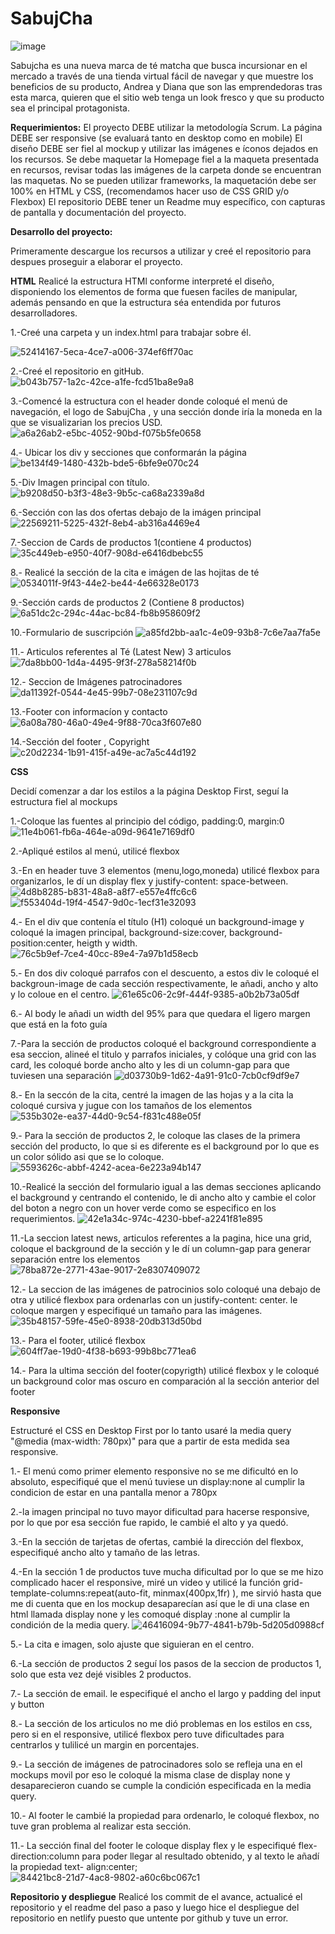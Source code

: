 # SabujCha
![image](https://user-images.githubusercontent.com/114613889/197328116-ebef928e-1770-482f-b059-bf132ef2b2c0.png)

Sabujcha es una nueva marca de té matcha que busca incursionar en el mercado a través de una tienda virtual fácil de navegar y que muestre los beneficios de su producto, Andrea y Diana que son las emprendedoras tras esta marca, quieren que el sitio web tenga un look fresco y que su producto sea el principal protagonista.

**Requerimientos:**
El proyecto DEBE utilizar la metodología Scrum.
La página DEBE ser responsive (se evaluará tanto en desktop como en
mobile)
El diseño DEBE ser fiel al mockup y utilizar las imágenes e íconos
dejados en los recursos.
Se debe maquetar la Homepage fiel a la maqueta presentada en
recursos, revisar todas las imágenes de la carpeta donde se encuentran
las maquetas.
No se pueden utilizar frameworks, la maquetación debe ser 100% en
HTML y CSS, (recomendamos hacer uso de CSS GRID y/o Flexbox)
El repositorio DEBE tener un Readme muy específico, con capturas de
pantalla y documentación del proyecto.

**Desarrollo del proyecto:**

Primeramente descargue los recursos a utilizar y creé el repositorio para despues proseguir a elaborar el proyecto.

**HTML**
Realicé la estructura HTMl conforme interpreté el diseño, disponiendo los elementos de forma que fuesen faciles de manipular, además pensando en que la estructura séa entendida por futuros desarrolladores.

1.-Creé una carpeta y un index.html para trabajar sobre él.

![52414167-5eca-4ce7-a006-374ef6ff70ac](https://user-images.githubusercontent.com/114613889/197327294-258b85ca-eb2f-4d68-953d-03afa185c17e.jpg)

2.-Creé el repositorio en gitHub.
![b043b757-1a2c-42ce-a1fe-fcd51ba8e9a8](https://user-images.githubusercontent.com/114613889/197327321-17c679d2-1860-4da6-bc6e-f673c0ea8e36.jpg)


3.-Comencé la estructura con el header donde coloqué el menú de navegación, el logo de SabujCha , y una sección donde iría la moneda en la que se visualizarian los precios USD.
![a6a26ab2-e5bc-4052-90bd-f075b5fe0658](https://user-images.githubusercontent.com/114613889/197327328-60d62cdb-8ac2-48fb-a131-2dc4df54e2f5.jpg)

4.- Ubicar los div y secciones que conformarán la página
![be134f49-1480-432b-bde5-6bfe9e070c24](https://user-images.githubusercontent.com/114613889/197327342-5ff17c9b-4350-4449-873c-8b7785f5c983.jpg)

5.-Div Imagen principal con título.
![b9208d50-b3f3-48e3-9b5c-ca68a2339a8d](https://user-images.githubusercontent.com/114613889/197327352-bc9e6bd5-50ea-4fd1-b162-6e35026f6076.jpg)

6.-Sección con las dos ofertas debajo de la imágen principal
![22569211-5225-432f-8eb4-ab316a4469e4](https://user-images.githubusercontent.com/114613889/197327362-5036a154-c764-40d3-a760-f722aa9a59ec.jpg)

7.-Seccion de Cards de productos 1(contiene 4 productos)
![35c449eb-e950-40f7-908d-e6416dbebc55](https://user-images.githubusercontent.com/114613889/197327374-9c4382b0-e7a6-4aaa-9af0-4cb743da35fb.jpg)

8.- Realicé la sección de la cita e imágen de las hojitas de té
![0534011f-9f43-44e2-be44-4e66328e0173](https://user-images.githubusercontent.com/114613889/197327399-7cf21dc8-9b9f-4b1f-9c40-8d1ea5c82ba9.jpg)

9.-Sección cards de productos 2 (Contiene 8 productos)
![6a51dc2c-294c-44ac-bc84-fb8b958609f2](https://user-images.githubusercontent.com/114613889/197327405-c48ed21d-2e64-4985-8df2-9bfbd5526fe0.jpg)

10.-Formulario de suscripción
![a85fd2bb-aa1c-4e09-93b8-7c6e7aa7fa5e](https://user-images.githubusercontent.com/114613889/197327419-715551ae-8481-4a1c-bff7-83173e273ccf.jpg)

11.- Articulos referentes al Té (Latest New) 3 articulos
![7da8bb00-1d4a-4495-9f3f-278a58214f0b](https://user-images.githubusercontent.com/114613889/197327427-0a08faf6-9d04-4748-8f77-15ec8febe046.jpg)

12.- Seccion de Imágenes patrocinadores
![da11392f-0544-4e45-99b7-08e231107c9d](https://user-images.githubusercontent.com/114613889/197327434-97f88e18-d0e3-4bb4-a2c8-73dadc255f53.jpg)

13.-Footer con informacíon y contacto
![6a08a780-46a0-49e4-9f88-70ca3f607e80](https://user-images.githubusercontent.com/114613889/197327438-fed70afa-d5b9-4ebd-be34-6b412ccd2858.jpg)

14.-Sección del footer , Copyright
![c20d2234-1b91-415f-a49e-ac7a5c44d192](https://user-images.githubusercontent.com/114613889/197327443-1cbb4739-9d62-4d97-a02e-a2478e126e96.jpg)

**CSS**

Decidí comenzar a dar los estilos a la página Desktop First, seguí la estructura fiel al mockups

1.-Coloque las fuentes al principio del código, padding:0, margin:0
![11e4b061-fb6a-464e-a09d-9641e7169df0](https://user-images.githubusercontent.com/114613889/197327855-c5929253-b656-4a71-87da-bfc12224290a.jpg)

2.-Apliqué estilos al menú, utilicé flexbox

3.-En en header tuve 3 elementos (menu,logo,moneda) utilicé flexbox para organizarlos, le dí un display flex y justify-content: space-between.
![4d8b8285-b831-48a8-a8f7-e557e4ffc6c6](https://user-images.githubusercontent.com/114613889/197327866-09b872a8-5ece-4122-a015-ea72935c9600.jpg)
![f553404d-19f4-4547-9d0c-1ecf31e32093](https://user-images.githubusercontent.com/114613889/197327875-0f17174e-1cd1-44e9-ac96-660f20ad8cfc.jpg)

4.- En el div que contenía el título (H1) coloqué un background-image y coloqué la imagen principal, background-size:cover, background-position:center, heigth y width.
![76c5b9ef-7ce4-40cc-89e4-7a97b1d58ecb](https://user-images.githubusercontent.com/114613889/197327926-1788b16c-3e17-44fb-b442-07356527ffa9.jpg)


5.- En dos div coloqué parrafos con el descuento, a estos div le coloqué el backgroun-image de cada sección respectivamente, le añadi, ancho y alto y lo coloue en el centro.
![61e65c06-2c9f-444f-9385-a0b2b73a05df](https://user-images.githubusercontent.com/114613889/197327979-8fa0a913-bb67-41fb-83b9-b966c5cdcc18.jpg)


6.- Al body le añadi un width del 95% para que quedara el ligero margen que está en la foto guía

7.-Para la sección de productos coloqué el background correspondiente a esa seccion, alineé el titulo y parrafos iniciales, y colóque una grid con las card, les coloqué borde ancho alto y les di un column-gap para que tuviesen una separación
![d03730b9-1d62-4a91-91c0-7cb0cf9df9e7](https://user-images.githubusercontent.com/114613889/197327990-d9222d8c-6532-44fc-b456-9b712b21d244.jpg)

8.- En la seccón de la cita, centré la imagen de las hojas y a la cita la coloqué cursiva y jugue con los tamaños de los elementos
![535b302e-ea37-44d0-9c54-f831c488e05f](https://user-images.githubusercontent.com/114613889/197328002-12ed12a9-4e3f-4356-9dd1-0d636598b15f.jpg)

9.- Para la sección de productos 2, le coloque las clases de la primera sección del producto, lo que si es diferente es el background por lo que es un color sólido asi que se lo coloque.
![5593626c-abbf-4242-acea-6e223a94b147](https://user-images.githubusercontent.com/114613889/197328012-0eb14b2f-d876-413c-945e-01087819ee67.jpg)

10.-Realicé la sección del formulario igual a las demas secciones aplicando el background y centrando el contenido, le di ancho alto y cambie el color del boton a negro con un hover verde como se especifico en los requerimientos.
![42e1a34c-974c-4230-bbef-a2241f81e895](https://user-images.githubusercontent.com/114613889/197328028-fed95104-2f0a-48ce-bf22-622300a77585.jpg)


11.-La seccion latest news, articulos referentes a la pagina, hice una grid, coloque el background de la sección y le dí un column-gap para generar separación entre los elementos
![78ba872e-2771-43ae-9017-2e8307409072](https://user-images.githubusercontent.com/114613889/197328039-78e6f307-670b-4a92-9423-180e319a3c53.jpg)

12.- La seccion de las imágenes de patrocinios solo coloqué una debajo de otra y utilicé flexbox para ordenarlas con un justify-content: center. le coloque margen y especifiqué un tamaño para las imágenes.
![35b48157-59fe-45e0-8938-20db313d50bd](https://user-images.githubusercontent.com/114613889/197328051-626f54d4-b572-4638-b682-f6975765553e.jpg)

13.- Para el footer, utilicé flexbox
![604ff7ae-19d0-4f38-b693-99b8bc771ea6](https://user-images.githubusercontent.com/114613889/197328078-8a88b484-5c68-480e-b2f4-c0b224df20ee.jpg)

14.- Para la ultima sección del footer(copyrigth) utilicé flexbox y le coloqué un background color mas oscuro en comparación al la sección anterior del footer

**Responsive**

Estructuré el CSS en Desktop First por lo tanto usaré la media query "@media (max-width: 780px)" para que a partir de esta medida sea responsive.

1.- El menú como primer elemento responsive no se me dificultó en lo absoluto, especifiqué que el menú tuviese un display:none al cumplir la condicion de estar en una pantalla menor a 780px

2.-la imagen principal no tuvo mayor dificultad para hacerse responsive, por lo que por esa sección fue rapido, le cambié el alto y ya quedó.

3.-En la sección de tarjetas de ofertas, cambié la dirección del flexbox, especifiqué ancho alto y tamaño de las letras.

4.-En la sección 1 de productos tuve mucha dificultad por lo que se me hizo complicado hacer el responsive, miré un video y utilicé la función grid-template-columns:repeat(auto-fit, minmax(400px,1fr) ), me sirvió hasta que me di cuenta que en los mockup desaparecían así que le di una clase en html llamada display none y les comoqué display :none al cumplir la condición de la media query.
![46416094-9b77-4841-b79b-5d205d0988cf](https://user-images.githubusercontent.com/114613889/197328260-f8f38479-74c0-4f51-b605-1876f971de30.jpg)

5.- La cita e imagen, solo ajuste que siguieran en el centro.

6.-La sección de productos 2 seguí los pasos de la seccion de productos 1, solo que esta vez dejé visibles 2 productos.

7.- La sección de email. le especifiqué el ancho el largo y padding del input y button 

8.- La sección de los articulos no me dió problemas en los estilos en css, pero si en el responsive, utilicé flexbox pero tuve dificultades para centrarlos y tulilicé un margin en porcentajes.

 9.- La sección de imágenes de patrocinadores solo se refleja una en el mockups movil por eso le coloqué la misma clase de display none y desaparecieron cuando se cumple la condición especificada en la media query.

10.- Al footer le cambié la propiedad para ordenarlo, le coloqué flexbox, no tuve gran problema al realizar esta sección.

11.- La sección final del footer le coloque display flex y le especifiqué flex-direction:column para poder llegar al resultado obtenido, y al texto le añadí la propiedad text- align:center;
![84421bc8-21d7-4ac8-9802-a60c6bc067c1](https://user-images.githubusercontent.com/114613889/197328316-8a4d5b32-8090-4b8b-a17a-1119f9956e74.jpg)


**Repositorio y despliegue**
Realicé los commit de el avance, actualicé el repositorio y el readme del paso a paso y luego hice el despliegue del repositorio en netlify puesto que untente por github y tuve un error.



